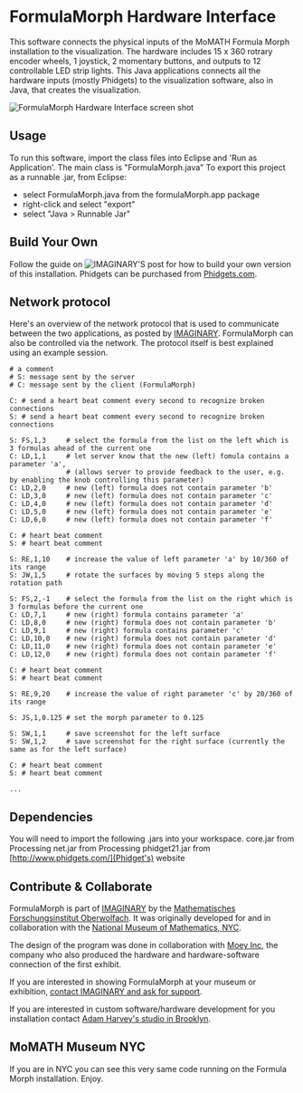 FormulaMorph Hardware Interface
============

This software connects the physical inputs of the MoMATH Formula Morph installation to the visualization. The hardware includes 15 x 360 rotrary encoder wheels, 1 joystick, 2 momentary buttons, and outputs to 12 controllable LED strip lights. This Java applications connects all the hardware inputs (mostly Phidgets) to the visualization software, also in Java, that creates the visualization.

![FormulaMorph Hardware Interface screen shot](https://raw.githubusercontent.com/ahrv/FormulaMorph/master/screenshot.png)

Usage
-----

To run this software, import the class files into Eclipse and 'Run as Application'. The main class is "FormulaMorph.java"
To export this project as a runnable .jar, from Eclipse:
- select FormulaMorph.java from the formulaMorph.app package
- right-click and select "export"
- select "Java > Runnable Jar"

Build Your Own
-----
Follow the guide on ![IMAGINARY'S post](https://raw.github.com/IMAGINARY/FormulaMorph/gh-pages/images/FormulaMorphAtMoMath.jpg) for how to build your own version of this installation. Phidgets can be purchased from [Phidgets.com](http://www.phidgets.com/).

Network protocol
----------------

Here's an overview of the network protocol that is used to communicate between the two applications, as posted by [IMAGINARY](http://imaginary.github.io/FormulaMorph/). FormulaMorph can also be controlled via the network. The protocol itself is best explained using an example session.

```
# a comment
# S: message sent by the server
# C: message sent by the client (FormulaMorph)

C: # send a heart beat comment every second to recognize broken connections
S: # send a heart beat comment every second to recognize broken connections

S: FS,1,3     # select the formula from the list on the left which is 3 formulas ahead of the current one 
C: LD,1,1     # let server know that the new (left) fomula contains a parameter 'a',
              # (allows server to provide feedback to the user, e.g. by enabling the knob controlling this parameter)
C: LD,2,0     # new (left) formula does not contain parameter 'b' 
C: LD,3,0     # new (left) formula does not contain parameter 'c' 
C: LD,4,0     # new (left) formula does not contain parameter 'd' 
C: LD,5,0     # new (left) formula does not contain parameter 'e' 
C: LD,6,0     # new (left) formula does not contain parameter 'f'

C: # heart beat comment
S: # heart beat comment

S: RE,1,10    # increase the value of left parameter 'a' by 10/360 of its range
S: JW,1,5     # rotate the surfaces by moving 5 steps along the rotation path

S: FS,2,-1    # select the formula from the list on the right which is 3 formulas before the current one 
C: LD,7,1     # new (right) formula contains parameter 'a' 
C: LD,8,0     # new (right) formula does not contain parameter 'b' 
C: LD,9,1     # new (right) formula contains parameter 'c' 
C: LD,10,0    # new (right) formula does not contain parameter 'd' 
C: LD,11,0    # new (right) formula does not contain parameter 'e' 
C: LD,12,0    # new (right) formula does not contain parameter 'f'

C: # heart beat comment
S: # heart beat comment

S: RE,9,20    # increase the value of right parameter 'c' by 20/360 of its range

S: JS,1,0.125 # set the morph parameter to 0.125

S: SW,1,1     # save screenshot for the left surface
S: SW,1,2     # save screenshot for the right surface (currently the same as for the left surface)

C: # heart beat comment
S: # heart beat comment

...
```

Dependencies
------------------------

You will need to import the following .jars into your workspace.
core.jar from Processing
net.jar from Processing
phidget21.jar from [http://www.phidgets.com/](Phidget's) website

Contribute & Collaborate
------------------------

FormulaMorph is part of [IMAGINARY](http://www.imaginary.org) by the [Mathematisches Forschungsinstitut Oberwolfach](http://www.mfo.de). It was originally developed for and in collaboration with the [National Museum of Mathematics, NYC](http://www.momath.org).

The design of the program was done in collaboration with [Moey Inc](http://moeyinc.com/), the company who also produced the hardware and hardware-software connection of the first exhibit.

If you are interested in showing FormulaMorph at your museum or exhibition, [contact IMAGINARY and ask for support](http://http://www.imaginary.org/contact).

If you are interested in custom software/hardware development for you installation contact [Adam Harvey's studio in Brooklyn](http://ahprojects.com/about).

MoMATH Museum NYC
------------------------

If you are in NYC you can see this very same code running on the Formula Morph installation. Enjoy.
 
